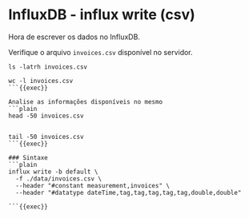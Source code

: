 # InfluxDB - influx write (csv)

Hora de escrever os dados no InfluxDB.

Verifique o arquivo `invoices.csv` disponível no servidor.
```plain
ls -latrh invoices.csv

wc -l invoices.csv
```{{exec}}

Analise as informações disponíveis no mesmo
```plain
head -50 invoices.csv


tail -50 invoices.csv
```{{exec}}

### Sintaxe
```plain
influx write -b default \
  -f ./data/invoices.csv \
  --header "#constant measurement,invoices" \
  --header "#datatype dateTime,tag,tag,tag,tag,tag,double,double"

```{{exec}}
